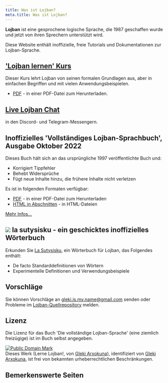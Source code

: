 ```yaml
---
title: Was ist Lojban?
meta.title: Was ist Lojban?
---
```


**Lojban** ist eine gesprochene logische Sprache, die 1987 geschaffen wurde und jetzt von ihren Sprechern unterstützt wird.

Diese Website enthält inoffizielle, freie Tutorials und Dokumentationen zur Lojban-Sprache.

## ['Lojban lernen' Kurs](/de/books/learn-lojban/!1)

<pixra redirect="/de/books/learn-lojban/!1" url="/assets/pixra/cilre/sruri_since.webp" caption="'Lerne Lojban!' Kurs"></pixra>

Dieser Kurs lehrt Lojban von seinen formalen Grundlagen aus, aber in einfachen Begriffen und mit vielen Anwendungsbeispielen.

* [PDF](/vreji/uencu/de/learn-lojban.pdf) - in einer PDF-Datei zum Herunterladen.

## [Live Lojban Chat](/de/articles/live_chat)

<pixra redirect="/de/articles/live_chat" url="/assets/pixra/ralju/jduli.svg" caption="Live Lojban Chat"></pixra>

in den Discord- und Telegram-Messengern.

## Inoffizielles 'Vollständiges Lojban-Sprachbuch', Ausgabe Oktober 2022

<pixra redirect="/de/articles/complete-lojban-language" url="/assets/pixra/ralju/cll2.webp" caption="Die vollständige Lojban-Sprache"></pixra>

Dieses Buch hält sich an das ursprüngliche 1997 veröffentlichte Buch und:

* Korrigiert Tippfehler
* Behebt Widersprüche
* Fügt neue Inhalte hinzu, die frühere Inhalte nicht verletzen

Es ist in folgenden Formaten verfügbar:

* [PDF](https://la-lojban.github.io/uncll/uncll-1.2.15/cll.pdf) - in einer PDF-Datei zum Herunterladen
* [HTML in Abschnitten](https://la-lojban.github.io/uncll/uncll-1.2.15/xhtml_section_chunks/) - in HTML-Dateien
<!-- * [EPUB](https://la-lojban.github.io/uncll/uncll-1.2.15/cll.epub) - als EPUB-Buch -->

[Mehr Infos...](/de/articles/complete-lojban-language)

## ![](https://la-lojban.github.io/sutysisku/pixra/snime.svg) la sutysisku - ein geschicktes inoffizielles Wörterbuch

Erkunden Sie [La Sutysisku](https://la-lojban.github.io/sutysisku/en/#seskari=cnano&sisku=coi_munje), ein Wörterbuch für Lojban, das Folgendes enthält:

* De facto Standarddefinitionen von Wörtern
* Experimentelle Definitionen und Verwendungsbeispiele

## Vorschläge

Sie können Vorschläge an [gleki.is.my.name@gmail.com](mailto:gleki.is.my.name@gmail.com) senden oder Probleme im [Lojban-Quellrepository](https://github.com/la-lojban/lojban-made-easy/issues) melden.

## Lizenz

Die Lizenz für das Buch 'Die vollständige Lojban-Sprache' (eine ziemlich freizügige) ist im Buch selbst angegeben.

<p xmlns:dct="https://purl.org/dc/terms/">
<a rel="license" href="http://creativecommons.org/publicdomain/mark/1.0/">
<img src="https://i.creativecommons.org/p/mark/1.0/88x31.png"
     style="border-style: none;" alt="Public Domain Mark" />
</a>
<br />
Dieses Werk (<span property="dct:title">Lerne Lojban!</span>, von <a href="https://lojban.pw" rel="dct:creator"><span property="dct:title">Gleki Arxokuna</span></a>), identifiziert von <a href="https://lojban.pw" rel="dct:publisher"><span property="dct:title">Gleki Arxokuna</span></a>, ist frei von bekannten urheberrechtlichen Beschränkungen.
</p>

## Bemerkenswerte Seiten
